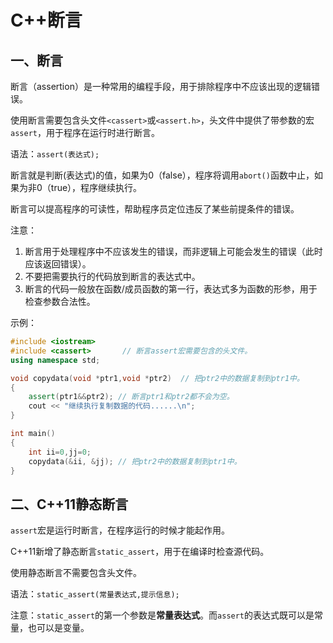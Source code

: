 # C++断言

## 一、断言

断言（assertion）是一种常用的编程手段，用于排除程序中不应该出现的逻辑错误。

使用断言需要包含头文件`<cassert>`或`<assert.h>`，头文件中提供了带参数的宏`assert`，用于程序在运行时进行断言。

语法：`assert(表达式);`

断言就是判断(表达式)的值，如果为0（false），程序将调用`abort()`函数中止，如果为非0（true），程序继续执行。

断言可以提高程序的可读性，帮助程序员定位违反了某些前提条件的错误。

注意：

1. 断言用于处理程序中不应该发生的错误，而非逻辑上可能会发生的错误（此时应该返回错误）。
2. 不要把需要执行的代码放到断言的表达式中。
3. 断言的代码一般放在函数/成员函数的第一行，表达式多为函数的形参，用于检查参数合法性。

示例：

```c++
#include <iostream>
#include <cassert>       // 断言assert宏需要包含的头文件。
using namespace std;

void copydata(void *ptr1,void *ptr2)  // 把ptr2中的数据复制到ptr1中。
{
    assert(ptr1&&ptr2); // 断言ptr1和ptr2都不会为空。
    cout << "继续执行复制数据的代码......\n";
}

int main()
{
    int ii=0,jj=0;
    copydata(&ii, &jj); // 把ptr2中的数据复制到ptr1中。
}
```

## 二、C++11静态断言

`assert`宏是运行时断言，在程序运行的时候才能起作用。

C++11新增了静态断言`static_assert`，用于在编译时检查源代码。

使用静态断言不需要包含头文件。

语法：`static_assert(常量表达式,提示信息);`

注意：`static_assert`的第一个参数是**常量表达式**。而`assert`的表达式既可以是常量，也可以是变量。